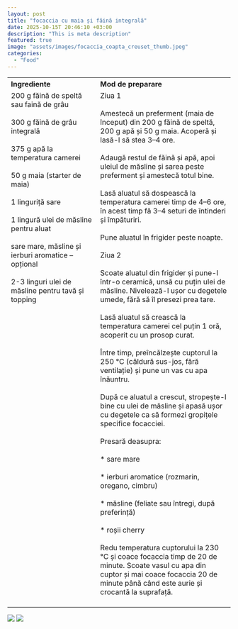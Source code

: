 ```yaml
---
layout: post
title: "focaccia cu maia și făină integrală"
date: 2025-10-15T 20:46:10 +03:00
description: "This is meta description"
featured: true
image: "assets/images/focaccia_coapta_creuset_thumb.jpeg"
categories: 
  - "Food"
---
```



<table style="width: 100%; border-collapse: collapse;">
  <tr>
    <th style="text-align: left;width: 40%;vertical-align: top;">Ingrediente</th>
    <th style="text-align: left;width: 60%;vertical-align: top;">Mod de preparare</th>
  </tr>
  <tr>
    <td style="text-align: left;width: 40%;vertical-align: top;">
      200 g făină de speltă sau faină de grâu<br><br>
      300 g făină de grâu integrală<br><br>
      375 g apă la temperatura camerei<br><br>
      50 g maia (starter de maia)<br><br>
      1 linguriță sare<br><br>
      1 lingură ulei de măsline pentru aluat<br><br>
      sare mare, măsline și ierburi aromatice – opțional<br><br>
      2-3 linguri ulei de măsline pentru tavă și topping<br><br>
    </td>
    <td style="text-align: left;width: 60%;vertical-align: top;">
      Ziua 1<br><br>
      Amestecă un preferment (maia de început) din 200 g făină de speltă, 200 g apă și 50 g maia. Acoperă și lasă-l să stea 3–4 ore.<br><br>
      Adaugă restul de făină și apă, apoi uleiul de măsline și sarea peste preferment și amestecă totul bine.<br><br>
      Lasă aluatul să dospească la temperatura camerei timp de 4–6 ore, în acest timp fă 3–4 seturi de întinderi și împăturiri.<br><br>
      Pune aluatul în frigider peste noapte.<br><br>
      Ziua 2<br><br>
      Scoate aluatul din frigider și pune-l într-o ceramică, unsă cu puțin ulei de măsline. Nivelează-l ușor cu degetele umede, fără să îl presezi prea tare.<br><br>
      Lasă aluatul să crească la temperatura camerei cel puțin 1 oră, acoperit cu un prosop curat.<br><br>
      Între timp, preîncălzește cuptorul la 250 °C (căldură sus-jos, fără ventilație) și pune un vas cu apa înăuntru.<br><br>
      După ce aluatul a crescut, stropește-l bine cu ulei de măsline și apasă ușor cu degetele ca să formezi gropițele specifice focacciei.<br><br>
      Presară deasupra:<br><br>
      * sare mare<br><br>
      * ierburi aromatice (rozmarin, oregano, cimbru)<br><br>
      * măsline (feliate sau întregi, după preferință)<br><br>
      * roșii cherry<br><br>
      Redu temperatura cuptorului la 230 °C și coace focaccia timp de 20 de minute. Scoate vasul cu apa din cuptor și mai coace focaccia 20 de minute până când este aurie și crocantă la suprafață.<br><br>
    </td>
  </tr>
</table>

![]({{site.baseurl}}/assets/images/Focaccia_crud_thumb.jpeg)
![]({{site.baseurl}}/assets/images/focaccia_masa_thumb.jpeg)